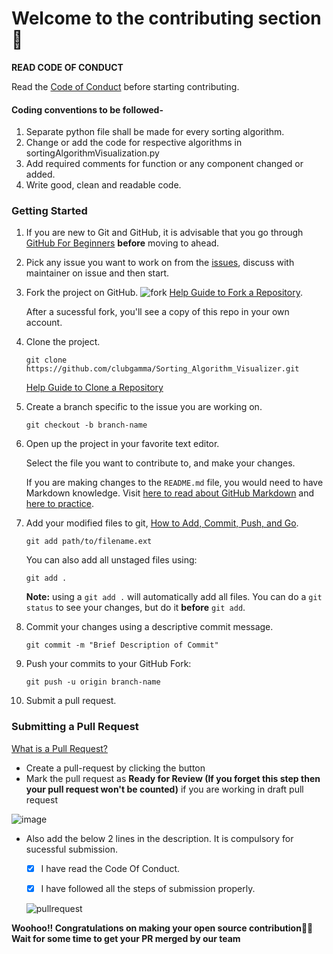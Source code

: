 # Welcome to the contributing section 🤝


**READ CODE OF CONDUCT**

Read the [Code of Conduct](https://github.com/clubgamma/code-of-conduct) before starting contributing.

#### Coding conventions to be followed-

1. Separate python file shall be made for every sorting algorithm.
2. Change or add the code for respective algorithms in sortingAlgorithmVisualization.py 
3. Add required comments for function or any component changed or added.
4. Write good, clean and readable code.

### Getting Started

1.  If you are new to Git and GitHub, it is advisable that you go through
    [GitHub For Beginners](http://readwrite.com/2013/09/30/understanding-github-a-journey-for-beginners-part-1/)
    **before** moving to ahead.
2.  Pick any issue you want to work on from the [issues](https://github.com/clubgamma/Sorting_Algorithm_Visualizer/issues), discuss with maintainer on issue and then start.

3.  Fork the project on GitHub.
    ![fork](https://user-images.githubusercontent.com/61374478/135533528-5dba386d-f5f3-4d04-a610-3f8ab4ce6cd1.png)
    [Help Guide to Fork a Repository](https://help.github.com/en/articles/fork-a-repo/).
    
    After a sucessful fork, you'll see a copy of this repo in your own account.

4.  Clone the project.

    ```shell
    git clone https://github.com/clubgamma/Sorting_Algorithm_Visualizer.git
    ```

    [Help Guide to Clone a Repository](https://help.github.com/en/articles/cloning-a-repository)

5.  Create a branch specific to the issue you are working on.

    ```shell
    git checkout -b branch-name
    ```

6.  Open up the project in your favorite text editor.

    Select the file you want to contribute to, and make your changes.

    If you are making changes to the `README.md` file, you would need to have
    Markdown knowledge. Visit
    [here to read about GitHub Markdown](https://guides.github.com/features/mastering-markdown/)
    and
    [here to practice](http://www.markdowntutorial.com/).

7.  Add your modified
    files to git, [How to Add, Commit, Push, and Go](http://readwrite.com/2013/10/02/github-for-beginners-part-2/).

    ```shell
    git add path/to/filename.ext
    ```

    You can also add all unstaged files using:

    ```shell
    git add .
    ```

    **Note:** using a `git add .` will automatically add all files. You can do a
    `git status` to see your changes, but do it **before** `git add`.

8.  Commit your changes using a descriptive commit message.

    ```shell
    git commit -m "Brief Description of Commit"
    ```

9.  Push your commits to your GitHub Fork:

    ```shell
    git push -u origin branch-name
    ```

10. Submit a pull request.

### Submitting a Pull Request

[What is a Pull Request?](https://yangsu.github.io/pull-request-tutorial/)

- Create a pull-request by clicking the button
- Mark the pull request as **Ready for Review (If you forget this step then your pull request won't be counted)** if you are working in draft pull request

![image](https://user-images.githubusercontent.com/61374478/135532447-a9ecda8f-2838-455d-93c2-5010e5bbae75.png)

- Also add the below 2 lines in the description. It is compulsory for sucessful submission.

  - [x] I have read the Code Of Conduct.

  - [x] I have followed all the steps of submission properly.

  ![pullrequest ](https://user-images.githubusercontent.com/63559515/134959604-25166552-2137-425f-812c-6ca46d0e3daf.jpg)


**Woohoo!! Congratulations on making your open source contribution🎉🎉**
**Wait for some time to get your PR merged by our team**

